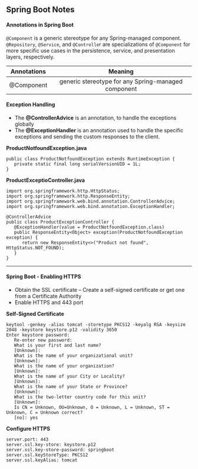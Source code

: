 ## Spring Boot Notes

#### Annotations in Spring Boot

`@Component` is a generic stereotype for any Spring-managed component. `@Repository`, `@Service`, and `@Controlle`r are specializations of `@Component` for more specific use cases in the persistence, service, and presentation layers, respectively.

| Annotations        | Meaning  |
| ------------- |:-------------:|
| @Component      | generic stereotype for any Spring-managed component |

#### Exception Handling
* The **@ControllerAdvice** is an annotation, to handle the exceptions globally
* The **@ExceptionHandler** is an annotation used to handle the specific exceptions and sending the custom responses to the client.

**ProductNotfoundException.java**
```
public class ProductNotfoundException extends RuntimeException {
   private static final long serialVersionUID = 1L;
}
```
**ProductExceptioController.java**
```
import org.springframework.http.HttpStatus;
import org.springframework.http.ResponseEntity;
import org.springframework.web.bind.annotation.ControllerAdvice;
import org.springframework.web.bind.annotation.ExceptionHandler;

@ControllerAdvice
public class ProductExceptionController {
   @ExceptionHandler(value = ProductNotfoundException.class)
   public ResponseEntity<Object> exception(ProductNotfoundException exception) {
      return new ResponseEntity<>("Product not found", HttpStatus.NOT_FOUND);
   }
}
```

***
####  Spring Boot - Enabling HTTPS
* Obtain the SSL certificate – Create a self-signed certificate or get one from a Certificate Authority
* Enable HTTPS and 443 port

**Self-Signed Certificate**
```
keytool -genkey -alias tomcat -storetype PKCS12 -keyalg RSA -keysize 2048 -keystore keystore.p12 -validity 3650
Enter keystore password:
   Re-enter new password:
   What is your first and last name?
   [Unknown]:
   What is the name of your organizational unit?
   [Unknown]:
   What is the name of your organization?
   [Unknown]:
   What is the name of your City or Locality?
   [Unknown]:
   What is the name of your State or Province?
   [Unknown]:
   What is the two-letter country code for this unit?
   [Unknown]:
   Is CN = Unknown, OU=Unknown, O = Unknown, L = Unknown, ST = Unknown, C = Unknown correct?
   [no]: yes
```
**Configure HTTPS**
```
server.port: 443
server.ssl.key-store: keystore.p12
server.ssl.key-store-password: springboot
server.ssl.keyStoreType: PKCS12
server.ssl.keyAlias: tomcat
```
